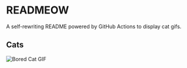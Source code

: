 # READMEOW

A self-rewriting README powered by GitHub Actions to display cat gifs.

## Cats

![Bored Cat GIF](https://media0.giphy.com/media/v1.Y2lkPTlhY2QwMmRhcDlvbmUxeWUzeDh1ZjVlcmtmbGk1dnUxMHVmcWlpNzJtZmgzeGFiYSZlcD12MV9naWZzX3NlYXJjaCZjdD1n/mlvseq9yvZhba/200.gif)
